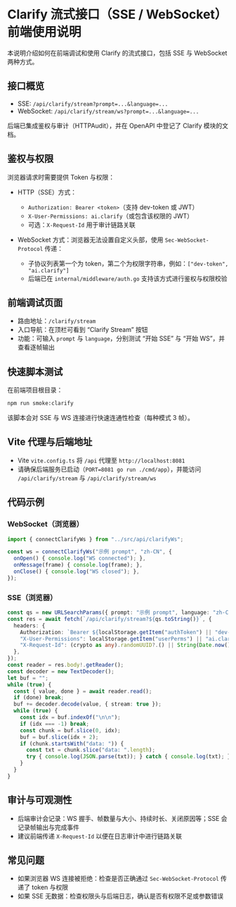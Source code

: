 # Clarify 流式接口（SSE / WebSocket）前端使用说明

本说明介绍如何在前端调试和使用 Clarify 的流式接口，包括 SSE 与 WebSocket 两种方式。

## 接口概览

- SSE: `/api/clarify/stream?prompt=...&language=...`
- WebSocket: `/api/clarify/stream/ws?prompt=...&language=...`

后端已集成鉴权与审计（HTTPAudit），并在 OpenAPI 中登记了 Clarify 模块的文档。

## 鉴权与权限

浏览器请求时需要提供 Token 与权限：

- HTTP（SSE）方式：
  - `Authorization: Bearer <token>`（支持 dev-token 或 JWT）
  - `X-User-Permissions: ai.clarify`（或包含该权限的 JWT）
  - 可选：`X-Request-Id` 用于审计链路关联

- WebSocket 方式：浏览器无法设置自定义头部，使用 `Sec-WebSocket-Protocol` 传递：
  - 子协议列表第一个为 token，第二个为权限字符串，例如：`["dev-token", "ai.clarify"]`
  - 后端已在 `internal/middleware/auth.go` 支持该方式进行鉴权与权限校验

## 前端调试页面

- 路由地址：`/clarify/stream`
- 入口导航：在顶栏可看到 “Clarify Stream” 按钮
- 功能：可输入 `prompt` 与 `language`，分别测试 “开始 SSE” 与 “开始 WS”，并查看逐帧输出

## 快速脚本测试

在前端项目根目录：

```bash
npm run smoke:clarify
```

该脚本会对 SSE 与 WS 连接进行快速连通性检查（每种模式 3 帧）。

## Vite 代理与后端地址

- Vite `vite.config.ts` 将 `/api` 代理至 `http://localhost:8081`
- 请确保后端服务已启动（`PORT=8081 go run ./cmd/app`），并能访问 `/api/clarify/stream` 与 `/api/clarify/stream/ws`

## 代码示例

### WebSocket（浏览器）

```ts
import { connectClarifyWs } from "../src/api/clarifyWs";

const ws = connectClarifyWs("示例 prompt", "zh-CN", {
  onOpen() { console.log("WS connected"); },
  onMessage(frame) { console.log(frame); },
  onClose() { console.log("WS closed"); },
});
```

### SSE（浏览器）

```ts
const qs = new URLSearchParams({ prompt: "示例 prompt", language: "zh-CN" });
const res = await fetch(`/api/clarify/stream?${qs.toString()}`, {
  headers: {
    Authorization: `Bearer ${localStorage.getItem("authToken") || "dev-token"}`,
    "X-User-Permissions": localStorage.getItem("userPerms") || "ai.clarify",
    "X-Request-Id": (crypto as any).randomUUID?.() || String(Date.now()),
  },
});
const reader = res.body!.getReader();
const decoder = new TextDecoder();
let buf = "";
while (true) {
  const { value, done } = await reader.read();
  if (done) break;
  buf += decoder.decode(value, { stream: true });
  while (true) {
    const idx = buf.indexOf("\n\n");
    if (idx === -1) break;
    const chunk = buf.slice(0, idx);
    buf = buf.slice(idx + 2);
    if (chunk.startsWith("data: ")) {
      const txt = chunk.slice("data: ".length);
      try { console.log(JSON.parse(txt)); } catch { console.log(txt); }
    }
  }
}
```

## 审计与可观测性

- 后端审计会记录：WS 握手、帧数量与大小、持续时长、关闭原因等；SSE 会记录帧输出与完成事件
- 建议前端传递 `X-Request-Id` 以便在日志审计中进行链路关联

## 常见问题

- 如果浏览器 WS 连接被拒绝：检查是否正确通过 `Sec-WebSocket-Protocol` 传递了 token 与权限
- 如果 SSE 无数据：检查权限头与后端日志，确认是否有权限不足或参数错误